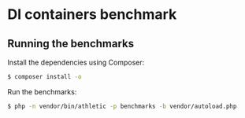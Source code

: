 # DI containers benchmark

## Running the benchmarks

Install the dependencies using Composer:

```sh
$ composer install -o
```

Run the benchmarks:

```sh
$ php -n vendor/bin/athletic -p benchmarks -b vendor/autoload.php
```
